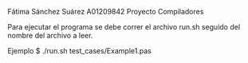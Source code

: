 Fátima Sánchez Suárez A01209842
Proyecto Compiladores

Para ejecutar el programa se debe correr el archivo run.sh seguido del nombre del archivo a leer.

Ejemplo
  $ ./run.sh test_cases/Example1.pas
